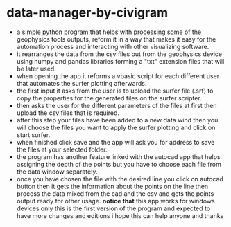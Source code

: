 # data-manager-by-civigram
- a simple python program that helps with processing some of the geophysics tools outputs, reform it in a way that makes it easy for the automation process and interacting with other visualizing software.
- it rearranges the data from the csv files out from the geophysics device using numpy and pandas libraries forming a "txt" extension files that will be later used.
- when opening the app it reforms a vbasic script for each different user that automates the surfer plotting afterwards.
- the first input it asks from the user is to upload the surfer file (.srf) to copy the properties for the generated files on the surfer scripter.
- then asks the user for the different parameters of the files at first then upload the csv files that is required.
- after this step your files have been added to a new data wind then you will choose the files you want to apply the surfer plotting and click on start surfer.
- when finished click save and the app will ask you for address to save the files at your selected folder.
- the program has another feature linked with the autocad app that helps assigning the depth of the points but you have to choose each file from the data window separately.
- once you have chosen  the file with the desired line you click on autocad button then it gets the information about the points on the line then process the data mixed from the cad and the csv and gets the points output ready for other usage.
**notice that**
    this app works for windows devices only
    this is the first version of the program and expected to have more changes and editions
  i hope this can help anyone and thanks
